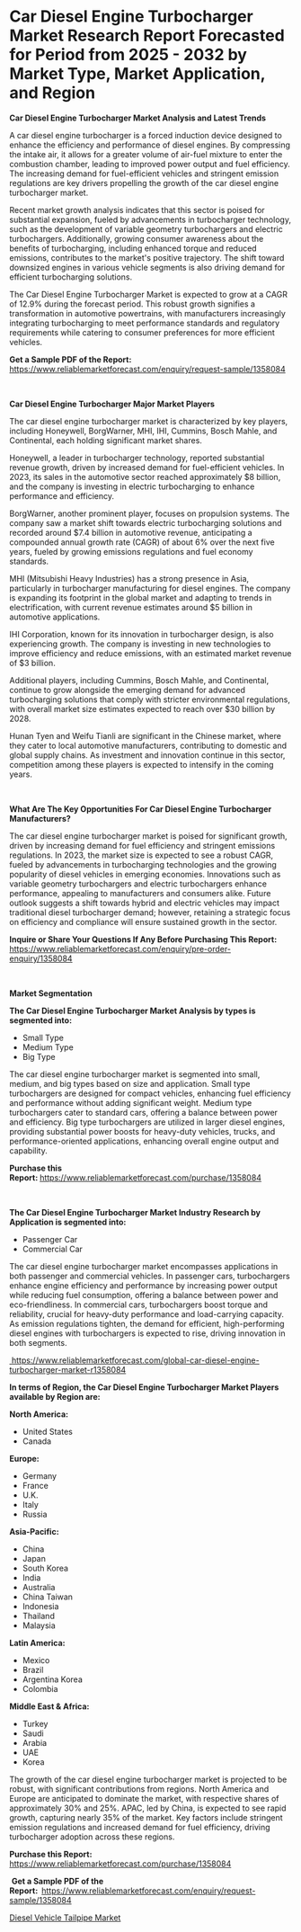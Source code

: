 <p><h1>Car Diesel Engine Turbocharger Market Research Report Forecasted for Period from 2025 -  2032 by Market Type, Market Application, and Region</h1></p><p><strong>Car Diesel Engine Turbocharger Market Analysis and Latest Trends</strong></p>
<p><p>A car diesel engine turbocharger is a forced induction device designed to enhance the efficiency and performance of diesel engines. By compressing the intake air, it allows for a greater volume of air-fuel mixture to enter the combustion chamber, leading to improved power output and fuel efficiency. The increasing demand for fuel-efficient vehicles and stringent emission regulations are key drivers propelling the growth of the car diesel engine turbocharger market.</p><p>Recent market growth analysis indicates that this sector is poised for substantial expansion, fueled by advancements in turbocharger technology, such as the development of variable geometry turbochargers and electric turbochargers. Additionally, growing consumer awareness about the benefits of turbocharging, including enhanced torque and reduced emissions, contributes to the market's positive trajectory. The shift toward downsized engines in various vehicle segments is also driving demand for efficient turbocharging solutions.</p><p>The Car Diesel Engine Turbocharger Market is expected to grow at a CAGR of 12.9% during the forecast period. This robust growth signifies a transformation in automotive powertrains, with manufacturers increasingly integrating turbocharging to meet performance standards and regulatory requirements while catering to consumer preferences for more efficient vehicles.</p></p>
<p><strong>Get a Sample PDF of the Report:&nbsp;</strong> <a href="https://www.reliablemarketforecast.com/enquiry/request-sample/1358084?utm_campaign=2456&utm_medium=2&utm_source=Github&utm_content=ia&utm_term=30032025&utm_id=car-diesel-engine-turbocharger">https://www.reliablemarketforecast.com/enquiry/request-sample/1358084</a></p>
<p>&nbsp;</p>
<p><strong>Car Diesel Engine Turbocharger Major Market Players</strong></p>
<p><p>The car diesel engine turbocharger market is characterized by key players, including Honeywell, BorgWarner, MHI, IHI, Cummins, Bosch Mahle, and Continental, each holding significant market shares. </p><p>Honeywell, a leader in turbocharger technology, reported substantial revenue growth, driven by increased demand for fuel-efficient vehicles. In 2023, its sales in the automotive sector reached approximately $8 billion, and the company is investing in electric turbocharging to enhance performance and efficiency.</p><p>BorgWarner, another prominent player, focuses on propulsion systems. The company saw a market shift towards electric turbocharging solutions and recorded around $7.4 billion in automotive revenue, anticipating a compounded annual growth rate (CAGR) of about 6% over the next five years, fueled by growing emissions regulations and fuel economy standards.</p><p>MHI (Mitsubishi Heavy Industries) has a strong presence in Asia, particularly in turbocharger manufacturing for diesel engines. The company is expanding its footprint in the global market and adapting to trends in electrification, with current revenue estimates around $5 billion in automotive applications.</p><p>IHI Corporation, known for its innovation in turbocharger design, is also experiencing growth. The company is investing in new technologies to improve efficiency and reduce emissions, with an estimated market revenue of $3 billion.</p><p>Additional players, including Cummins, Bosch Mahle, and Continental, continue to grow alongside the emerging demand for advanced turbocharging solutions that comply with stricter environmental regulations, with overall market size estimates expected to reach over $30 billion by 2028.</p><p>Hunan Tyen and Weifu Tianli are significant in the Chinese market, where they cater to local automotive manufacturers, contributing to domestic and global supply chains. As investment and innovation continue in this sector, competition among these players is expected to intensify in the coming years.</p></p>
<p>&nbsp;</p>
<p><strong>What Are The Key Opportunities For Car Diesel Engine Turbocharger Manufacturers?</strong></p>
<p><p>The car diesel engine turbocharger market is poised for significant growth, driven by increasing demand for fuel efficiency and stringent emissions regulations. In 2023, the market size is expected to see a robust CAGR, fueled by advancements in turbocharging technologies and the growing popularity of diesel vehicles in emerging economies. Innovations such as variable geometry turbochargers and electric turbochargers enhance performance, appealing to manufacturers and consumers alike. Future outlook suggests a shift towards hybrid and electric vehicles may impact traditional diesel turbocharger demand; however, retaining a strategic focus on efficiency and compliance will ensure sustained growth in the sector.</p></p>
<p><strong>Inquire or Share Your Questions If Any Before Purchasing This Report:</strong> <a href="https://www.reliablemarketforecast.com/enquiry/pre-order-enquiry/1358084?utm_campaign=2456&utm_medium=2&utm_source=Github&utm_content=ia&utm_term=30032025&utm_id=car-diesel-engine-turbocharger">https://www.reliablemarketforecast.com/enquiry/pre-order-enquiry/1358084</a></p>
<p>&nbsp;</p>
<p><strong>Market Segmentation</strong></p>
<p><strong>The Car Diesel Engine Turbocharger Market Analysis by types is segmented into:</strong></p>
<p><ul><li>Small Type</li><li>Medium Type</li><li>Big Type</li></ul></p>
<p><p>The car diesel engine turbocharger market is segmented into small, medium, and big types based on size and application. Small type turbochargers are designed for compact vehicles, enhancing fuel efficiency and performance without adding significant weight. Medium type turbochargers cater to standard cars, offering a balance between power and efficiency. Big type turbochargers are utilized in larger diesel engines, providing substantial power boosts for heavy-duty vehicles, trucks, and performance-oriented applications, enhancing overall engine output and capability.</p></p>
<p><strong>Purchase this Report:&nbsp;</strong><a href="https://www.reliablemarketforecast.com/purchase/1358084?utm_campaign=2456&utm_medium=2&utm_source=Github&utm_content=ia&utm_term=30032025&utm_id=car-diesel-engine-turbocharger">https://www.reliablemarketforecast.com/purchase/1358084</a></p>
<p>&nbsp;</p>
<p><strong>The Car Diesel Engine Turbocharger Market Industry Research by Application is segmented into:</strong></p>
<p><ul><li>Passenger Car</li><li>Commercial Car</li></ul></p>
<p><p>The car diesel engine turbocharger market encompasses applications in both passenger and commercial vehicles. In passenger cars, turbochargers enhance engine efficiency and performance by increasing power output while reducing fuel consumption, offering a balance between power and eco-friendliness. In commercial cars, turbochargers boost torque and reliability, crucial for heavy-duty performance and load-carrying capacity. As emission regulations tighten, the demand for efficient, high-performing diesel engines with turbochargers is expected to rise, driving innovation in both segments.</p></p>
<p><a href="https://www.reliablemarketforecast.com/global-car-diesel-engine-turbocharger-market-r1358084?utm_campaign=2456&utm_medium=2&utm_source=Github&utm_content=ia&utm_term=30032025&utm_id=car-diesel-engine-turbocharger">&nbsp;https://www.reliablemarketforecast.com/global-car-diesel-engine-turbocharger-market-r1358084</a></p>
<p><strong>In terms of Region, the Car Diesel Engine Turbocharger Market Players available by Region are:</strong></p>
<p>
    <p> <strong> North America: </strong>
        <ul>
            <li>United States</li>
            <li>Canada</li>
        </ul>
        </p> 
    <p> <strong> Europe: </strong>
        <ul>
            <li>Germany</li>
            <li>France</li>
            <li>U.K.</li>
            <li>Italy</li>
            <li>Russia</li>
        </ul>
        </p> 
    <p> <strong> Asia-Pacific: </strong>
        <ul>
            <li>China</li>
            <li>Japan</li>
            <li>South Korea</li>
            <li>India</li>
            <li>Australia</li>
            <li>China Taiwan</li>
            <li>Indonesia</li>
            <li>Thailand</li>
            <li>Malaysia</li>
        </ul>
        </p> 
    <p> <strong> Latin America: </strong>
        <ul>
            <li>Mexico</li>
            <li>Brazil</li>
            <li>Argentina Korea</li>
            <li>Colombia</li>
        </ul>
        </p> 
    <p> <strong> Middle East & Africa: </strong>
        <ul>
            <li>Turkey</li>
            <li>Saudi</li>
            <li>Arabia</li>
            <li>UAE</li>
            <li>Korea</li>
        </ul>
    </p>
    </p>
<p><p>The growth of the car diesel engine turbocharger market is projected to be robust, with significant contributions from regions. North America and Europe are anticipated to dominate the market, with respective shares of approximately 30% and 25%. APAC, led by China, is expected to see rapid growth, capturing nearly 35% of the market. Key factors include stringent emission regulations and increased demand for fuel efficiency, driving turbocharger adoption across these regions.</p></p>
<p><strong>Purchase this Report: </strong><a href="https://www.reliablemarketforecast.com/purchase/1358084?utm_campaign=2456&utm_medium=2&utm_source=Github&utm_content=ia&utm_term=30032025&utm_id=car-diesel-engine-turbocharger">https://www.reliablemarketforecast.com/purchase/1358084</a></p>
<p>&nbsp;<strong>Get a Sample PDF of the Report:&nbsp;&nbsp;</strong><a href="https://www.reliablemarketforecast.com/enquiry/request-sample/1358084?utm_campaign=2456&utm_medium=2&utm_source=Github&utm_content=ia&utm_term=30032025&utm_id=car-diesel-engine-turbocharger">https://www.reliablemarketforecast.com/enquiry/request-sample/1358084</a></p>
<p><strong></strong></p>
<p><p><a href="https://github.com/oslieselotte2192/Market-Research-Report-List-1/blob/main/diesel-vehicle-tailpipe-market.md?utm_campaign=2456&utm_medium=2&utm_source=Github&utm_content=ia&utm_term=30032025&utm_id=car-diesel-engine-turbocharger">Diesel Vehicle Tailpipe Market</a></p></p>